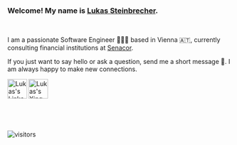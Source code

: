 ###  Welcome! My name is [Lukas Steinbrecher](https://lukstei.com). 

<br />

I am a passionate Software Engineer 👨🏼‍💻 based in Vienna 🇦🇹, currently consulting financial institutions at [Senacor](https://senacor.com).

If you just want to say hello or ask a question, send me a short message 💌. I am always happy to make new connections.

<a href="https://at.linkedin.com/in/lukstei">
  <img align="left" alt="Lukas's Linkedin" width="44px" src="https://cdn.jsdelivr.net/npm/simple-icons@v3/icons/linkedin.svg" />
</a>
<a href="https://www.xing.com/profile/Lukas_Steinbrecher">
  <img align="left" alt="Lukas's Xing" width="44px" src="https://cdn.jsdelivr.net/npm/simple-icons@v3/icons/xing.svg" />
</a>


<br />
<br />
<br />

<br />
<br />
<br />

![visitors](https://visitor-badge.laobi.icu/badge?page_id=lukstei-github)
